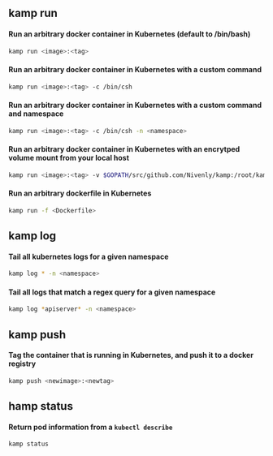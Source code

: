 ## kamp run


#### Run an arbitrary docker container in Kubernetes (default to /bin/bash)

```bash
kamp run <image>:<tag>
```

#### Run an arbitrary docker container in Kubernetes with a custom command

```bash
kamp run <image>:<tag> -c /bin/csh
```

#### Run an arbitrary docker container in Kubernetes with a custom command and namespace

```bash
kamp run <image>:<tag> -c /bin/csh -n <namespace>
```

#### Run an arbitrary docker container in Kubernetes with an encrytped volume mount from your local host

```bash
kamp run <image>:<tag> -v $GOPATH/src/github.com/Nivenly/kamp:/root/kamp
```

#### Run an arbitrary dockerfile in Kubernetes

```bash
kamp run -f <Dockerfile>
```

## kamp log

#### Tail all kubernetes logs for a given namespace

```bash
kamp log * -n <namespace>
```

#### Tail all logs that match a regex query for a given namespace

```bash
kamp log *apiserver* -n <namespace>
```

## kamp push

#### Tag the container that is running in Kubernetes, and push it to a docker registry

```bash
kamp push <newimage>:<newtag>
```

## hamp status

#### Return pod information from a `kubectl describe`

```
kamp status
```
